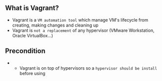 ## What is Vagrant?

- Vagrant is a `VM automation tool` which manage VM's lifecycle from creating, making changes and cleaning up
- Vagrant is `not a replacement` of any hypervisor (VMware Workstation, Oracle VirtualBox...)

## Precondition

- - Vagrant is on top of hypervisors so a `hypervisor should be install` before using
